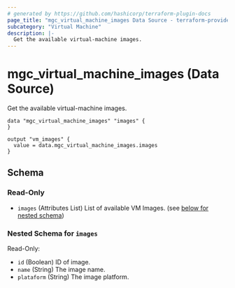 ```yaml
---
# generated by https://github.com/hashicorp/terraform-plugin-docs
page_title: "mgc_virtual_machine_images Data Source - terraform-provider-mgc"
subcategory: "Virtual Machine"
description: |-
  Get the available virtual-machine images.
---
```


# mgc_virtual_machine_images (Data Source)

Get the available virtual-machine images.

```hcl
data "mgc_virtual_machine_images" "images" {
}

output "vm_images" {
  value = data.mgc_virtual_machine_images.images
}
```


<!-- schema generated by tfplugindocs -->
## Schema

### Read-Only

- `images` (Attributes List) List of available VM Images. (see [below for nested schema](#nestedatt--images))

<a id="nestedatt--images"></a>
### Nested Schema for `images`

Read-Only:

- `id` (Boolean) ID of image.
- `name` (String) The image name.
- `plataform` (String) The image platform.
